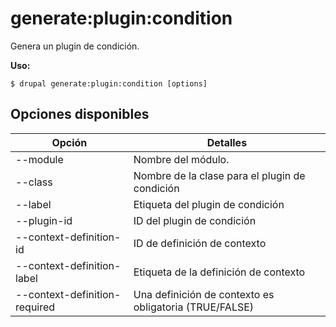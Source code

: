 # generate:plugin:condition
Genera un plugin de condición.

**Uso:**
```
$ drupal generate:plugin:condition [options]
```

## Opciones disponibles
Opción | Detalles
-------|-------------
--module | Nombre del módulo.
--class | Nombre de la clase para el plugin de condición
--label | Etiqueta del plugin de condición
--plugin-id | ID del plugin de condición
--context-definition-id | ID de definición de contexto
--context-definition-label | Etiqueta de la definición de contexto
--context-definition-required | Una definición de contexto es obligatoria (TRUE/FALSE)
